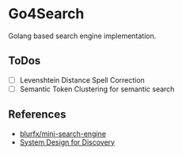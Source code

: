 # Go4Search

Golang based search engine implementation.

## ToDos

* [ ] Levenshtein Distance Spell Correction
* [ ] Semantic Token Clustering for semantic search

## References

- [blurfx/mini-search-engine](https://github.com/blurfx/mini-search-engine)
- [System Design for Discovery](https://eugeneyan.com/writing/system-design-for-discovery/)
